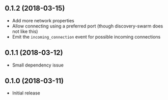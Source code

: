 ## 0.1.2 (2018-03-15)

* Add more network properties
* Allow connecting using a preferred port (though discovery-swarm does not like this)
* Emit the `incoming_connection` event for possible incoming connections

## 0.1.1 (2018-03-12)

* Small dependency issue

## 0.1.0 (2018-03-11)

* Initial release